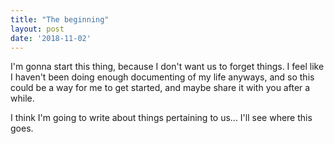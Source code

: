 ```yaml
---
title: "The beginning"
layout: post
date: '2018-11-02'
---
```


I'm gonna start this thing, because I don't want us to forget things. I feel like I haven't been doing enough documenting of my life anyways, and so this could be a way for me to get started, and maybe share it with you after a while. 

I think I'm going to write about things pertaining to us... I'll see where this goes.